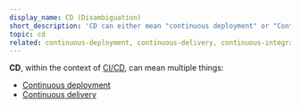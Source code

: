 ```yaml
---
display_name: CD (Disambiguation)
short_description: 'CD can either mean "continuous deployment" or "Continuous delivery".'
topic: cd
related: continuous-deployment, continuous-delivery, continuous-integration, cicd, devops
---
```

**CD**, within the context of [CI/CD](https://github.com/topics/cicd), can mean multiple things:
* [Continuous deployment](https://github.com/topics/continuous-deployment)
* [Continuous delivery](https://github.com/topics/continuous-delivery)
